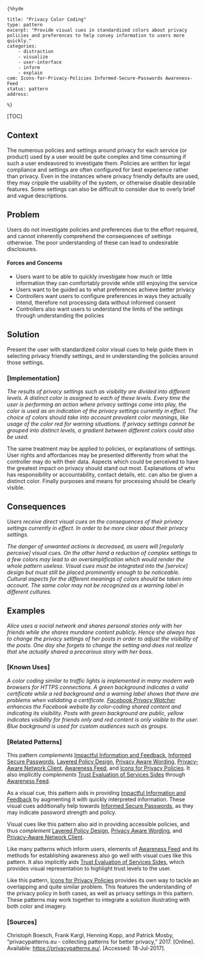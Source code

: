     {%hyde

    title: "Privacy Color Coding"
    type: pattern
    excerpt: "Provide visual cues in standardized colors about privacy policies and preferences to help convey information to users more quickly."
    categories:
        - distraction
        - visualize
        - user-interface
        - inform
        - explain
    com: Icons-for-Privacy-Policies Informed-Secure-Passwords Awareness-Feed
    status: pattern
    address:

    %}

[TOC]

<!--### [Also Known As]-->
<!-- All other names the pattern is known by.-->



## Context
<!-- The situations in which the pattern may apply.-->
<!-- Aspects which constrain the solution, but are not modified by it. They affect the impact of different forces.-->

The numerous policies and settings around privacy for each service (or product) used by a user would be quite complex and time consuming if such a user endeavored to investigate them. Policies are written for legal compliance and settings are often configured for best experience rather than privacy. Even in the instances where privacy friendly defaults are used, they may cripple the usability of the system, or otherwise disable desirable features. Some settings can also be difficult to consider due to overly brief and vague descriptions.

## Problem
<!-- The problem a pattern addresses, including a list of forces describing why a problem might be difficult to solve.-->

Users do not investigate policies and preferences due to the effort required, and cannot inherently comprehend the consequences of settings otherwise. The poor understanding of these can lead to undesirable disclosures.

#### Forces and Concerns
<!-- Implications in this problem which affect the appropriateness of a solution, and are affected by this pattern.-->
<!-- Forces should be highly visible for easy reference, where less obvious a dedicated section is recommended.-->

- Users want to be able to quickly investigate how much or little information they can comfortably provide while still enjoying the service
- Users want to be guided as to what preferences achieve better privacy
- Controllers want users to configure preferences in ways they actually intend, therefore not processing data without informed consent
- Controllers also want users to understand the limits of the settings through understanding the policies

## Solution
<!-- A concise description of how the pattern addresses the problem.-->

Present the user with standardized color visual cues to help guide them in selecting privacy friendly settings, and in understanding the policies around those settings.

<!--### [Structure]-->
<!--A detailed specification of the structural aspects of the pattern. A class diagram if applicable.-->



### [Implementation]
<!--Guidelines for implementing the pattern; code fragments; suggested PETS; policy fragments.-->

_The results of privacy settings such as visibility are divided into different levels. A distinct color is assigned to each of these levels. Every time the user is performing an action where privacy settings come into play, the color is used as an indication of the privacy settings currently in effect. The choice of colors should take into account prevalent color meanings, like usage of the color red for warning situations. If privacy settings cannot be grouped into distinct levels, a gradient between different colors could also be used._

The same treatment may be applied to policies, or explanations of settings. User rights and affordances may be presented differently from what the controller may do with their data. Aspects which could be perceived to have the greatest impact on privacy should stand out most. Explanations of who has responsibility or accountability, contact details, etc. can also be given a distinct color. Finally purposes and means for processing should be clearly visible.

## Consequences
<!--The advantages (benefits) and disadvantages (liabilities) of applying the pattern.-->


_Users receive direct visual cues on the consequences of their privacy settings currently in effect. In order to be more clear about their privacy settings._

_The danger of unwanted actions is decreased, as users will [regularly perceive] visual cues. On the other hand a reduction of complex settings to a few colors may lead to an oversimplification which would render the whole pattern useless. Visual cues must be integrated into the [service] design but must still be placed prominently enough to be noticeable. Cultural aspects for the different meanings of colors should be taken into account. The same color may not be recognized as a warning label in different cultures._

<!--### [Constraints]-->
<!-- limitations as a consequence of applying the pattern.-->



## Examples
<!--Motivational example to see how the pattern is applied.-->

_Alice uses a social network and shares personal stories only with her friends while she shares mundane content publicly. Hence she always has to change the privacy settings of her posts in order to adjust the visibility of the posts. One day she forgets to change the setting and does not realize that she actually shared a precarious story with her boss._

### [Known Uses]
<!-- Pointers to various applications of the pattern.-->

_A color coding similar to traffic lights is implemented in many modern web browsers for HTTPS connections. A green background indicates a valid certificate while a red background and a warning label shows that there are problems when validating a certificate. [Facebook Privacy Watcher](http://www.daniel-puscher.de/fpw/) enhances the Facebook website by color-coding shared content and indicating its visibility. Posts with green background are public, yellow indicates visibility for friends only and red content is only visible to the user. Blue background is used for custom audiences such as groups._

<!--## See Also-->
<!-- Any pointers to relevant information, not contained in the subfields below.-->



### [Related Patterns]
<!-- Supporting and conflicting patterns-->

This pattern _complements_ [Impactful Information and Feedback](Impactful-Information-and-Feedback), [Informed Secure Passwords](Informed-Secure-Passwords), [Layered Policy Design](Layered-policy-design), [Privacy Aware Wording](Privacy-Aware-Wording), [Privacy-Aware Network Client](Privacy-aware-network-client), [Awareness Feed](Awareness-Feed), and [Icons for Privacy Policies](Icons-for-Privacy-Policies). It also implicitly _complements_ [Trust Evaluation of Services Sides](Trust-Evaluation-of-Services-Sides) through [Awareness Feed](Awareness-Feed).

As a visual cue, this pattern aids in providing [Impactful Information and Feedback](Impactful-Information-and-Feedback) by augmenting it with quickly interpreted information. These visual cues additionally help towards [Informed Secure Passwords](Informed-Secure-Passwords), as they may indicate password strength and policy.

Visual cues like this pattern also aid in providing accessible policies, and thus _complement_ [Layered Policy Design](Layered-policy-design), [Privacy Aware Wording](Privacy-Aware-Wording), and [Privacy-Aware Network Client](Privacy-aware-network-client).

Like many patterns which inform users, elements of [Awareness Feed](Awareness-Feed) and its methods for establishing awareness also go well with visual cues like this pattern. It also implicitly aids [Trust Evaluation of Services Sides](Trust-Evaluation-of-Services-Sides), which provides visual representation to highlight trust levels to the user.

Like this pattern, [Icons for Privacy Policies](Icons-for-Privacy-Policies) provides its own way to tackle an overlapping and quite similar problem. This features the understanding of the privacy policy in both cases, as well as privacy settings in this pattern. These patterns may work together to integrate a solution illustrating with both color and imagery.

### [Sources]
<!-- References to the original source of the pattern.-->

Christoph Boesch, Frank Kargl, Henning Kopp, and Patrick Mosby, “privacypatterns.eu - collecting patterns for better privacy,” 2017. [Online]. Available: https://privacypatterns.eu/. [Accessed: 18-Jul-2017].

<!--## General Comments-->
<!-- Separate discussion on the pattern.-->



<!--## Tags-->
<!-- User definable descriptors for additional correlation.-->


